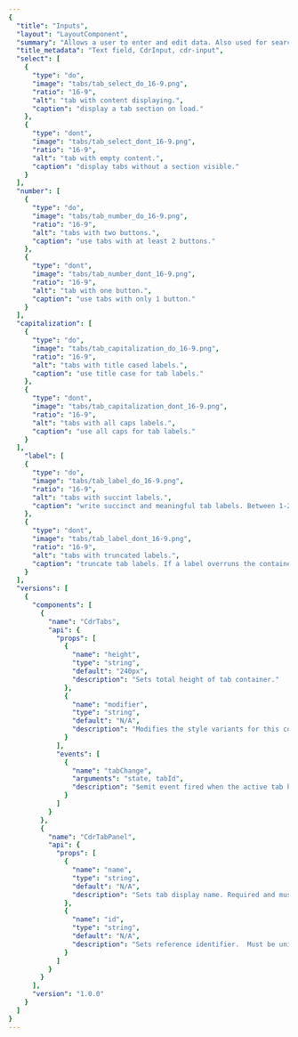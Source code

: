 ```yaml
---
{
  "title": "Inputs",
  "layout": "LayoutComponent",
  "summary": "Allows a user to enter and edit data. Also used for search",
  "title_metadata": "Text field, CdrInput, cdr-input",
  "select": [
    {
      "type": "do",
      "image": "tabs/tab_select_do_16-9.png",
      "ratio": "16-9",
      "alt": "tab with content displaying.",
      "caption": "display a tab section on load."
    },
    {
      "type": "dont",
      "image": "tabs/tab_select_dont_16-9.png",
      "ratio": "16-9",
      "alt": "tab with empty content.",
      "caption": "display tabs without a section visible."
    }
  ],
  "number": [
    {
      "type": "do",
      "image": "tabs/tab_number_do_16-9.png",
      "ratio": "16-9",
      "alt": "tabs with two buttons.",
      "caption": "use tabs with at least 2 buttons."
    },
    {
      "type": "dont",
      "image": "tabs/tab_number_dont_16-9.png",
      "ratio": "16-9",
      "alt": "tab with one button.",
      "caption": "use tabs with only 1 button."
    }
  ],
  "capitalization": [
    {
      "type": "do",
      "image": "tabs/tab_capitalization_do_16-9.png",
      "ratio": "16-9",
      "alt": "tabs with title cased labels.",
      "caption": "use title case for tab labels."
    },
    {
      "type": "dont",
      "image": "tabs/tab_capitalization_dont_16-9.png",
      "ratio": "16-9",
      "alt": "tabs with all caps labels.",
      "caption": "use all caps for tab labels."
    }
  ],
    "label": [
    {
      "type": "do",
      "image": "tabs/tab_label_do_16-9.png",
      "ratio": "16-9",
      "alt": "tabs with succint labels.",
      "caption": "write succinct and meaningful tab labels. Between 1-2 words is best."
    },
    {
      "type": "dont",
      "image": "tabs/tab_label_dont_16-9.png",
      "ratio": "16-9",
      "alt": "tabs with truncated labels.",
      "caption": "truncate tab labels. If a label overruns the container, find a shorter alternative."
    }
  ],
  "versions": [
    {
      "components": [
        {
          "name": "CdrTabs",
          "api": {
            "props": [
              {
                "name": "height",
                "type": "string",
                "default": "240px",
                "description": "Sets total height of tab container."
              },
              {
                "name": "modifier",
                "type": "string",
                "default": "N/A",
                "description": "Modifies the style variants for this component. Possible values: {  'compact'  |  'full-width'  |  'no-border'  }"
              }
            ],
            "events": [
              {
                "name": "tabChange",
                "arguments": "state, tabId",
                "description": "$emit event fired when the active tab has been changed"
              }
            ]
          }
        },
        {
          "name": "CdrTabPanel",
          "api": {
            "props": [
              {
                "name": "name",
                "type": "string",
                "default": "N/A",
                "description": "Sets tab display name. Required and must be unique for each tab.  If id prop not provided, this value will be used as the reference identifier."
              },
              {
                "name": "id",
                "type": "string",
                "default": "N/A",
                "description": "Sets reference identifier.  Must be unique for each tab."
              }
            ]
          }
        }
      ],
      "version": "1.0.0"
    }
  ]
}
---
```


<cdr-doc-tabs>
<template slot="Overview">
<cdr-doc-table-of-contents-shell>

## Default
Basic input field with label

<cdr-doc-example-code-pair repository-href="https://github.com/rei/rei-cedar/tree/feat/tabs/src/components/tabs" sandbox-href="https://codesandbox.io/s/v19wpz29r7" :backgroundToggle="false" :codeMaxHeight="false" >

```html
<cdr-input
  v-model="defaultModel"
  label="Input label"
  placeholder="Placeholder input"
/>
<br>
<cdr-input
  v-model="defaultModel"
  label="Input label"
  placeholder="Placeholder input"
  disabled
/>
```

</cdr-doc-example-code-pair>

## Required

Basic input field with label and required tag

<cdr-doc-example-code-pair repository-href="https://github.com/rei/rei-cedar/tree/feat/tabs/src/components/tabs" sandbox-href="https://codesandbox.io/s/v19wpz29r7" :backgroundToggle="false" :codeMaxHeight="false">

```html
<cdr-input
  v-model="defaultModel"
  label="Input label"
  placeholder="Placeholder input"
  required
/>
```

</cdr-doc-example-code-pair>

## Sizing

Change size for the input field. Default size is medium.

<cdr-doc-example-code-pair repository-href="https://github.com/rei/rei-cedar/tree/feat/tabs/src/components/tabs" sandbox-href="https://codesandbox.io/s/v19wpz29r7" :backgroundToggle="false" :codeMaxHeight="false" class="custom-radio-example">

```html
<cdr-input
  v-model="defaultModel"
  label="Input label"
  placeholder="Placeholder input"
/>
<br>
<cdr-input
  v-model="defaultModel"
  label="Input label"
  placeholder="Placeholder input"
  size="large"
/>
```

</cdr-doc-example-code-pair>

## Bare

Input field with no label

<cdr-doc-example-code-pair repository-href="https://github.com/rei/rei-cedar/tree/feat/tabs/src/components/tabs" sandbox-href="https://codesandbox.io/s/v19wpz29r7" :backgroundToggle="false" :codeMaxHeight="false" class="custom-radio-example">

```html
<cdr-input
  v-model="defaultModel"
  label="Input label"
  placeholder="Placeholder input"
  hideLabel
/>
```

</cdr-doc-example-code-pair>

## Multi-line input

Multiple line input field with expander control in lower right

<cdr-doc-example-code-pair repository-href="https://github.com/rei/rei-cedar/tree/feat/tabs/src/components/tabs" sandbox-href="https://codesandbox.io/s/v19wpz29r7" :backgroundToggle="false" :codeMaxHeight="false" class="custom-radio-example">

```html
<cdr-input
  v-model="defaultModel"
  label="Input label"
  placeholder="Placeholder input"
  rows="4"
/>
```

</cdr-doc-example-code-pair>

## Input with link text

Input field with link text on right

<cdr-doc-example-code-pair repository-href="https://github.com/rei/rei-cedar/tree/feat/tabs/src/components/tabs" sandbox-href="https://codesandbox.io/s/v19wpz29r7" :backgroundToggle="false" :codeMaxHeight="false" class="custom-radio-example">

```html
<cdr-input
  v-model="defaultModel"
  label="Input label"
  placeholder="Placeholder input"
>
  <template slot="info">
    <a href="#">Information link</a>
  </template>
</cdr-input>
```

</cdr-doc-example-code-pair>

## Input with icon above

Input field with icon above input field on right

<cdr-doc-example-code-pair repository-href="https://github.com/rei/rei-cedar/tree/feat/tabs/src/components/tabs" sandbox-href="https://codesandbox.io/s/v19wpz29r7" :backgroundToggle="false" :codeMaxHeight="false" class="custom-radio-example">

```html
<cdr-icon-sprite />
<cdr-input
  v-model="defaultModel"
  label="Input label"
  placeholder="Placeholder input"
>
  <cdr-icon
    slot="info"
    use="#information-fill"
    class="cdr-button__icon"
    modifier="inherit-color"
  />
</cdr-input>
```

</cdr-doc-example-code-pair>

## Input with helper text

Input field with helper or hint text below input field

<cdr-doc-example-code-pair repository-href="https://github.com/rei/rei-cedar/tree/feat/tabs/src/components/tabs" sandbox-href="https://codesandbox.io/s/v19wpz29r7" :backgroundToggle="false" :codeMaxHeight="false" class="custom-radio-example">

```html
<cdr-input
  v-model="defaultModel"
  label="Input label"
  placeholder="Placeholder input"
>
  <template slot="helper-text">
    Helper or additional text
  </template>
</cdr-input>
```

</cdr-doc-example-code-pair>

## Input with icon inserted left

Input field with icon inserted into input field on left. Icon is decorative and not intended for any action

<cdr-doc-example-code-pair repository-href="https://github.com/rei/rei-cedar/tree/feat/tabs/src/components/tabs" sandbox-href="https://codesandbox.io/s/v19wpz29r7" :backgroundToggle="false" :codeMaxHeight="false" class="custom-radio-example">

```html
<cdr-icon-sprite />
<cdr-input
  v-model="defaultModel"
  label="Input label"
  placeholder="Placeholder input"
>
  <cdr-icon
    slot="pre-icon"
    use="#location-pin-stroke"
    class="cdr-button__icon"
    modifier="inherit-color"
  />
</cdr-input>
```

</cdr-doc-example-code-pair>

## Input with icon inserted right

Input field with icon inserted into input field on right. Icon is decorative and not intended for any action

<cdr-doc-example-code-pair repository-href="https://github.com/rei/rei-cedar/tree/feat/tabs/src/components/tabs" sandbox-href="https://codesandbox.io/s/v19wpz29r7" :backgroundToggle="false" :codeMaxHeight="false" class="custom-radio-example">

```html
<cdr-icon-sprite />
<cdr-input
  v-model="defaultModel"
  label="Input label"
  placeholder="Placeholder input"
>
  <cdr-icon
    slot="post-icon"
    use="#credit-card"
    class="cdr-button__icon"
    modifier="inherit-color"
  />
</cdr-input>
```

</cdr-doc-example-code-pair>

## Accessibility

This component has compliance with WCAG guidelines by:
- Requiring a value for the `label` field
- When hiding a label, the `aria-label` attribute is set to the `label` value

</cdr-doc-table-of-contents-shell>
</template>

<template slot="Design Guidelines">
<cdr-doc-table-of-contents-shell>

## Use when

- Entering data with a wide variety of responses
- Searching for content

### Don’t use when

- Selecting from a specific set of options. Use Selects

## Foundations

- **Identifiable** - Input fields should indicate that users can enter information
- **Findable** - It should be easy to find an input field among other elements
- **Legible** - Input fields indicate their state such as enabled, focused, or disabled

### Options

- Define width using CSS styles
- Height options are medium or large. For more information, view Overview tab
- Ability to specify field type for text, email, number, password, search, and URL

### Multi-line input fields

- Use when long free-form text is the desired user input such as a comment on a review or feedback form
- Overflow text wraps to a new line
- Scroll bar appears on right border when cursor reaches the bottom of the field
- This input field is defined by using the `rows` prop by defining the number of rows to present the user with a recommended length for a response
- Resizing handle allows user to change the height of the input area
- Min and max limits are set by the product team for:
  - Max-height of textarea
  - Maximum and minimum number of characters

<cdr-img class="cdr-doc-article-img" alt="Multi-line input field with resizing hande and scroll bar" :src="$withBase(`/breadcrumb/Spec__Breadcrumb_Long_16-2.png`)" />


## Content

- Order the tab buttons by priority/importance from left to right
- Keep tab labels succinct and meaningful. Between 1-2 words is best and written in plain language
- Never truncate tab labels
- Use title caps for tab labels

## Behavior

- The first tab section is selected by default
- Only one tab can be selected at a time
- Currently selected tab is always highlighted
- Tabs are scrollable by default and do not wrap to a second line
- Tabs become scrollable when the length of the labels exceed the width of the container
- Inactive tab panels are rendered for SEO purposes

### Do/Don't

<do-dont :examples="$page.frontmatter.select" />

<do-dont :examples="$page.frontmatter.number" />

<do-dont :examples="$page.frontmatter.capitalization" />

<do-dont :examples="$page.frontmatter.label" />


## Responsiveness

- Tabs can change styles based on breakpoint
  - Example: Default at MD/LG, Compact and Full-Width at XS/SM
- Tabs labels never wrap to two lines
- Scroll is set by default
  - If tabs exceed width of viewport, a gradient is added to the end (right) of tab container
  - When scrolled to end of tabs, a gradient is added to the beginning (left) of tab container
- Maintain layout for tabs when switching to smaller viewports. Do not replace the tab component with the accordion component
- Switching between tab component and accordion component is not supported in Cedar components library

</cdr-doc-table-of-contents-shell>
</template>

<template slot="API">
<cdr-doc-table-of-contents-shell>

## Props

### CdrTabs
<cdr-doc-api type="prop" :api-data="$page.frontmatter.versions[0].components[0].api.props"/>

### CdrTabPanel
<cdr-doc-api type="prop" :api-data="$page.frontmatter.versions[0].components[1].api.props"/>

## Events

<cdr-doc-api type="event" :api-data="$page.frontmatter.versions[0].components[0].api.events" />

## Installation

Resources are available within the [CdrTabs package](https://www.npmjs.com/package/@rei/cdr-tabs):

- Component: `@rei/cdr-tabs`
- Component styles: `cdr-tabs.css`

<br/>

To incorporate the required assets for a component, use the following steps:

### 1. Install using NPM

Install the CdrTabs package using `npm` in your terminal:

_Terminal_

```bash
npm i -s @rei/cdr-tabs
```

## 2. Import Dependencies

_main.js_

```javascript
// import your required CSS.
import "@rei/cdr-tabs/dist/cdr-tabs.css";
```

### 3. Add component to a template

_local.vue_

```vue
<template>
  ...
     <cdr-tabs>
       <cdr-tab-panel name=”tab1”>TAB1 CONTENT GOES HERE</cdr-tab-panel>
       <cdr-tab-panel name=”tab2”>TAB2 CONTENT GOES HERE</cdr-tab-panel>
       <cdr-tab-panel name=”tab3”>TAB3 CONTENT GOES HERE</cdr-tab-panel>
     </cdr-tabs>
  ...
</template>

<script>
import { CdrTabs, CdrTabPanel } from '@rei/cdr-tabs’;
export default {
  ...
  components: {
     CdrTabs,
     CdrTabPanel
  },
}
</script>
```

## Usage

The ` cdr-tab-panel name ` property sets the tab display value and is used for reference.

```vue
 <cdr-tabs>
   <cdr-tab-panel name="tab1">Tab 1 Content</cdr-tab-panel>
 </cdr-tabs>
```

### Modifiers

Following variants are available to the `cdr-tabs` modifier attribute:
| Value        | Description            |
|:-------------|:-----------------------|
| 'compact'    | Sets the tabs styling for smaller screen sizes |
| 'full-width' | Sets the tab header to display evenly across the entire width instead of left justified |
| 'no-border'  | Removes the bottom border of the tabs header |

</cdr-doc-table-of-contents-shell>
</template>

<template slot="History">

## 1.0.0

- Organizes content across different screens
- Enables navigation between content with Tab Header List
- Tabs Header List supports overflow by allowing horizontal scrolling of header
- Incorporates accessibility and SEO compliant features
- Git commit reference [(cc6b3fb)](https://github.com/rei/rei-cedar/pull/454/commits/cc6b3fbd49bbe1b07165dd605df99fbe1743cbd6)

</template>
</cdr-doc-tabs>
